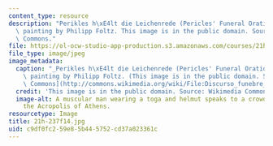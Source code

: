 ```yaml
---
content_type: resource
description: "Perikles h\xE4lt die Leichenrede (Pericles' Funeral Oration), an 1852\
  \ painting by Philipp Foltz. This image is in the public domain. Source: Wikimedia\
  \ Commons."
file: https://ol-ocw-studio-app-production.s3.amazonaws.com/courses/21h-237-the-city-of-athens-in-the-age-of-pericles-fall-2014/c9df0fc259e85b445752cd37a023361c_21h-237f14.jpg
file_type: image/jpeg
image_metadata:
  caption: "_Perikles h\xE4lt die Leichenrede (Pericles' Funeral Oration)_, an 1852\
    \ painting by Philipp Foltz. (This image is in the public domain. Source: [Wikimedia\
    \ Commons](http://commons.wikimedia.org/wiki/File:Discurso_funebre_pericles.PNG).)"
  credit: 'This image is in the public domain. Source: Wikimedia Commons.'
  image-alt: A muscular man wearing a toga and helmut speaks to a crowd gathered at
    the Acropolis of Athens.
resourcetype: Image
title: 21h-237f14.jpg
uid: c9df0fc2-59e8-5b44-5752-cd37a023361c
---
```

